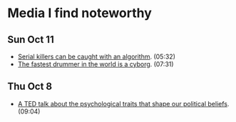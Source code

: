 # Media I find noteworthy

## Sun Oct 11

- [Serial killers can be caught with an
algorithm](https://invidious.snopyta.org/watch?v=8BvjAlf2SBk). (05:32)
- [The fastest drummer in the world is a cyborg](https://invidious.snopyta.org/watch?v=V-cz2tiHzEo).
(07:31)

## Thu Oct 8

- [A TED talk about the psychological traits that shape our political
beliefs](https://invidious.snopyta.org/watch?v=ZSJzPB4qrxU).
(09:04)

